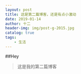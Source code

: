```yaml
---
layout: post
title: 这是第二篇博客，还是有点小激动
date: 2019-01-14
author: 十二
header-img: img/post-g-2015.jpg
catalog: true
tags:
    - 生活
---
```


##Hey
>这是我的第二篇博客
